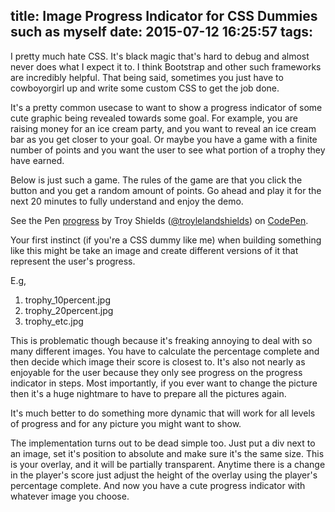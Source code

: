 title: Image Progress Indicator for CSS Dummies such as myself
date: 2015-07-12 16:25:57
tags:
---
I pretty much hate CSS. It's black magic that's hard to debug and almost never does what I expect it to. I think Bootstrap and other such frameworks are incredibly helpful. That being said, sometimes you just have to cowboyorgirl up and write some custom CSS to get the job done.

It's a pretty common usecase to want to show a progress indicator of some cute graphic being revealed towards some goal. For example, you are raising money for an ice cream party, and you want to reveal an ice cream bar as you get closer to your goal. Or maybe you have a game with a finite number of points and you want the user to see what portion of a trophy they have earned.

Below is just such a game. The rules of the game are that you click the button and you get a random amount of points. Go ahead and play it for the next 20 minutes to fully understand and enjoy the demo.

<p data-height="268" data-theme-id="0" data-slug-hash="NqMQPb" data-default-tab="result" data-user="troylelandshields" class='codepen'>See the Pen <a href='http://codepen.io/troylelandshields/pen/NqMQPb/'>progress</a> by Troy Shields (<a href='http://codepen.io/troylelandshields'>@troylelandshields</a>) on <a href='http://codepen.io'>CodePen</a>.</p>
<script async src="//assets.codepen.io/assets/embed/ei.js"></script>

<!-- more -->

Your first instinct (if you're a CSS dummy like me) when building something like this might be take an image and create different versions of it that represent the user's progress.
 
E.g,

1. trophy_10percent.jpg
2. trophy_20percent.jpg
3. trophy_etc.jpg

This is problematic though because it's freaking annoying to deal with so many different images. You have to calculate the percentage complete and then decide which image their score is closest to. It's also not nearly as enjoyable for the user because they only see progress on the progress indicator in steps. Most importantly, if you ever want to change the picture then it's a huge nightmare to have to prepare all the pictures again.

It's much better to do something more dynamic that will work for all levels of progress and for any picture you might want to show.

The implementation turns out to be dead simple too. Just put a div next to an image, set it's position to absolute and make sure it's the same size. This is your overlay, and it will be partially transparent. Anytime there is a change in the player's score just adjust the height of the overlay using the player's percentage complete. And now you have a cute progress indicator with whatever image you choose.